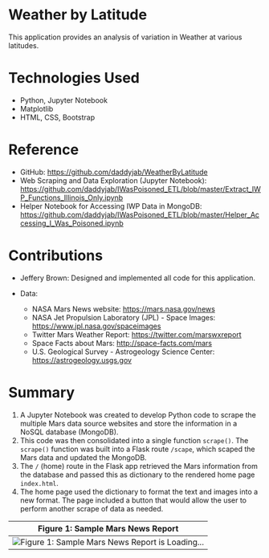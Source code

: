 # Weather by Latitude

This application provides an analysis of variation in Weather at various latitudes.

# Technologies Used

* Python, Jupyter Notebook
* Matplotlib
* HTML, CSS, Bootstrap

# Reference

* GitHub: https://github.com/daddyjab/WeatherByLatitude
* Web Scraping and Data Exploration (Jupyter Notebook): https://github.com/daddyjab/IWasPoisoned_ETL/blob/master/Extract_IWP_Functions_Illinois_Only.ipynb
* Helper Notebook for Accessing IWP Data in MongoDB: https://github.com/daddyjab/IWasPoisoned_ETL/blob/master/Helper_Accessing_I_Was_Poisoned.ipynb

# Contributions

* Jeffery Brown: Designed and implemented all code for this application.

* Data:
    * NASA Mars News website: https://mars.nasa.gov/news
    * NASA Jet Propulsion Laboratory (JPL) - Space Images: https://www.jpl.nasa.gov/spaceimages
    * Twitter Mars Weather Report: https://twitter.com/marswxreport
    * Space Facts about Mars: http://space-facts.com/mars
    * U.S. Geological Survey - Astrogeology Science Center: https://astrogeology.usgs.gov

# Summary

1. A Jupyter Notebook was created to develop Python code to scrape the multiple Mars data source websites and store the information in a NoSQL database (MongoDB).
2. This code was then consolidated into a single function `scrape()`.  The `scrape()` function was built into a Flask route `/scape`, which scaped the Mars data and updated the MongoDB.
3. The `/` (home) route in the Flask app retrieved the Mars information from the database and passed this as dictionary to the rendered home page `index.html`.
4. The home page used the dictionary to format the text and images into a new format.  The page included a button that would allow the user to perform another scrape of data as needed.

| Figure 1: Sample Mars News Report |
|----------|
| ![Figure 1: Sample Mars News Report is Loading...](docs/MarsNews-sample.png "Figure 1: Sample Mars News Report") |
